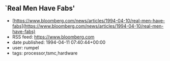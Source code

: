 ## `Real Men Have Fabs'
 - [https://www.bloomberg.com/news/articles/1994-04-10/real-men-have-fabs](https://www.bloomberg.com/news/articles/1994-04-10/real-men-have-fabs)
 - RSS feed: https://www.bloomberg.com
 - date published: 1994-04-11 07:40:44+00:00
 - user: rumpel
 - tags: processor,tsmc,hardware

